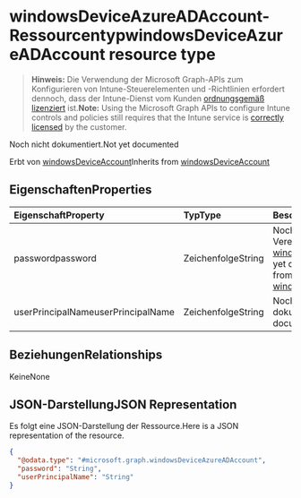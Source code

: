 # <a name="windowsdeviceazureadaccount-resource-type"></a><span data-ttu-id="53402-101">windowsDeviceAzureADAccount-Ressourcentyp</span><span class="sxs-lookup"><span data-stu-id="53402-101">windowsDeviceAzureADAccount resource type</span></span>

> <span data-ttu-id="53402-102">**Hinweis:** Die Verwendung der Microsoft Graph-APIs zum Konfigurieren von Intune-Steuerelementen und -Richtlinien erfordert dennoch, dass der Intune-Dienst vom Kunden [ordnungsgemäß lizenziert](https://go.microsoft.com/fwlink/?linkid=839381) ist.</span><span class="sxs-lookup"><span data-stu-id="53402-102">**Note:** Using the Microsoft Graph APIs to configure Intune controls and policies still requires that the Intune service is [correctly licensed](https://go.microsoft.com/fwlink/?linkid=839381) by the customer.</span></span>

<span data-ttu-id="53402-103">Noch nicht dokumentiert.</span><span class="sxs-lookup"><span data-stu-id="53402-103">Not yet documented</span></span>

<span data-ttu-id="53402-104">Erbt von [windowsDeviceAccount](../resources/intune_devices_windowsdeviceaccount.md)</span><span class="sxs-lookup"><span data-stu-id="53402-104">Inherits from [windowsDeviceAccount](../resources/intune_devices_windowsdeviceaccount.md)</span></span>

## <a name="properties"></a><span data-ttu-id="53402-105">Eigenschaften</span><span class="sxs-lookup"><span data-stu-id="53402-105">Properties</span></span>
|<span data-ttu-id="53402-106">Eigenschaft</span><span class="sxs-lookup"><span data-stu-id="53402-106">Property</span></span>|<span data-ttu-id="53402-107">Typ</span><span class="sxs-lookup"><span data-stu-id="53402-107">Type</span></span>|<span data-ttu-id="53402-108">Beschreibung</span><span class="sxs-lookup"><span data-stu-id="53402-108">Description</span></span>|
|:---|:---|:---|
|<span data-ttu-id="53402-109">password</span><span class="sxs-lookup"><span data-stu-id="53402-109">password</span></span>|<span data-ttu-id="53402-110">Zeichenfolge</span><span class="sxs-lookup"><span data-stu-id="53402-110">String</span></span>|<span data-ttu-id="53402-111">Noch nicht dokumentiert. Vererbt von [windowsDeviceAccount](../resources/intune_devices_windowsdeviceaccount.md)</span><span class="sxs-lookup"><span data-stu-id="53402-111">Not yet documented Inherited from [windowsDeviceAccount](../resources/intune_devices_windowsdeviceaccount.md)</span></span>|
|<span data-ttu-id="53402-112">userPrincipalName</span><span class="sxs-lookup"><span data-stu-id="53402-112">userPrincipalName</span></span>|<span data-ttu-id="53402-113">Zeichenfolge</span><span class="sxs-lookup"><span data-stu-id="53402-113">String</span></span>|<span data-ttu-id="53402-114">Noch nicht dokumentiert.</span><span class="sxs-lookup"><span data-stu-id="53402-114">Not yet documented</span></span>|

## <a name="relationships"></a><span data-ttu-id="53402-115">Beziehungen</span><span class="sxs-lookup"><span data-stu-id="53402-115">Relationships</span></span>
<span data-ttu-id="53402-116">Keine</span><span class="sxs-lookup"><span data-stu-id="53402-116">None</span></span>
## <a name="json-representation"></a><span data-ttu-id="53402-117">JSON-Darstellung</span><span class="sxs-lookup"><span data-stu-id="53402-117">JSON Representation</span></span>
<span data-ttu-id="53402-118">Es folgt eine JSON-Darstellung der Ressource.</span><span class="sxs-lookup"><span data-stu-id="53402-118">Here is a JSON representation of the resource.</span></span>
<!--{
  "blockType": "resource",
  "baseType": "microsoft.graph.windowsDeviceAccount",
  "@odata.type": "microsoft.graph.windowsDeviceAzureADAccount"
}-->
``` json
{
  "@odata.type": "#microsoft.graph.windowsDeviceAzureADAccount",
  "password": "String",
  "userPrincipalName": "String"
}
```



